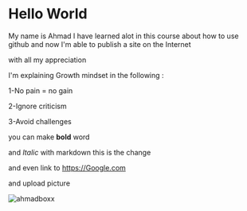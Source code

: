 # Hello World
My name is Ahmad
I have learned alot in this course about how to use github and now I'm able to publish a site on the Internet

with all my appreciation

I'm explaining Growth mindset in the following :

1-No pain = no gain

2-Ignore criticism

3-Avoid challenges
 
you can make **bold** word

and *Italic* with markdown this is the change

and even link to https://Google.com
 
 and upload picture 
 
 ![ahmadboxx](https://amp.businessinsider.com/images/592f4169b74af41b008b5977-750-563.jpg)
 
 
